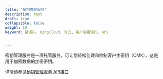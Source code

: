 ```yaml
---
title: "秘钥管理服务"
description: test
draft: true
collapsible: false
weight: 19
keyword: 错误码, QingCloud, 青云, 客户端错误码, API


---
```


<!--jira DOC-362: KMS的API文档之前反馈有问题，现在也没研发维护，也没客户使用，直接进行该文档屏蔽处理-->

密钥管理服务是一项托管服务，可让您轻松创建和控制客户主密钥（CMK），这是用于加密数据的加密密钥。

详情请参见[秘钥管理服务 API接口](/security/key_management_service/api/command_list/cancel_key_deletion/)

